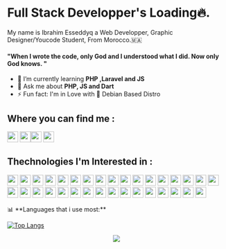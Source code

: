 <link rel="stylesheet" href="https://cdn.jsdelivr.net/gh/devicons/devicon@v2.14.0/devicon.min.css">


# Full Stack Developper's Loading🔥.

My name is Ibrahim Esseddyq a Web Developper, Graphic Designer/Youcode Student,
From Morocco.🇲🇦 <br />
#### "When I wrote the code, only God and I understood what I did. Now only God knows. "

- 🌱 I’m currently learning **PHP ,Laravel and JS**
- 💬 Ask me about **PHP, JS and Dart**
- ⚡ Fun fact: I'm in Love with 🐧 Debian Based Distro

## Where you can find me :
<p><a href="https://twitter.com/lil_negan_x"><img src="https://img.shields.io/badge/twitter-%231DA1F2.svg?&style=for-the-badge&logo=twitter&logoColor=white" height=25></a> <a href="https://www.linkedin.com/in/ibrahim-esseddyq-2258b7185/"><img src="https://img.shields.io/badge/linkedin-%230077B5.svg?&style=for-the-badge&logo=linkedin&logoColor=white" height=25></a><a href="https://medium.com/@https.ibrahim.esseddyq"><img src="https://img.shields.io/badge/medium-%2312100E.svg?&style=for-the-badge&logo=medium&logoColor=white" height=25></a> <a href="https://dev.to/ibrahimesseddyq"><img src="https://img.shields.io/badge/DEV.TO-%230A0A0A.svg?&style=for-the-badge&logo=dev-dot-to&logoColor=white" height=25></a></p>

## Thechnologies I'm Interested in :
<p>
<img width="25px" src="https://cdn.jsdelivr.net/gh/devicons/devicon/icons/bash/bash-original.svg" />
<img width="25px" src="https://cdn.jsdelivr.net/gh/devicons/devicon/icons/bootstrap/bootstrap-original.svg" />
<img width="25px" src="https://cdn.jsdelivr.net/gh/devicons/devicon/icons/c/c-original.svg" />
<img width="25px" src="https://cdn.jsdelivr.net/gh/devicons/devicon/icons/composer/composer-original.svg" />
<img width="25px" src="https://cdn.jsdelivr.net/gh/devicons/devicon/icons/css3/css3-original-wordmark.svg" />
<img width="25px" src="https://cdn.jsdelivr.net/gh/devicons/devicon/icons/dart/dart-original.svg" />
<img width="25px" src="https://cdn.jsdelivr.net/gh/devicons/devicon/icons/debian/debian-original-wordmark.svg" />
<img width="25px" src="https://cdn.jsdelivr.net/gh/devicons/devicon/icons/django/django-original.svg" />
<img width="25px" src="https://cdn.jsdelivr.net/gh/devicons/devicon/icons/docker/docker-original-wordmark.svg" />
<img  width="25px" src="https://cdn.jsdelivr.net/gh/devicons/devicon/icons/figma/figma-original.svg" />
<img width="25px" src="https://cdn.jsdelivr.net/gh/devicons/devicon/icons/flutter/flutter-original.svg" />
<img width="25px" src="https://cdn.jsdelivr.net/gh/devicons/devicon/icons/git/git-original-wordmark.svg" />
<img width="25px" src="https://cdn.jsdelivr.net/gh/devicons/devicon/icons/html5/html5-original-wordmark.svg" />
<img width="25px" src="https://cdn.jsdelivr.net/gh/devicons/devicon/icons/javascript/javascript-original.svg" />
<img width="25px" src="https://cdn.jsdelivr.net/gh/devicons/devicon/icons/laravel/laravel-plain-wordmark.svg" />
<img width="25px" src="https://cdn.jsdelivr.net/gh/devicons/devicon/icons/linux/linux-plain.svg" />
<img width="25px" src="https://cdn.jsdelivr.net/gh/devicons/devicon/icons/mongodb/mongodb-original-wordmark.svg" />
<img width="25px" src="https://cdn.jsdelivr.net/gh/devicons/devicon/icons/mysql/mysql-original-wordmark.svg" />
<img width="25px" src="https://cdn.jsdelivr.net/gh/devicons/devicon/icons/nginx/nginx-original.svg" />
<img width="25px" src="https://cdn.jsdelivr.net/gh/devicons/devicon/icons/nodejs/nodejs-original-wordmark.svg" />
<img width="25px" src="https://cdn.jsdelivr.net/gh/devicons/devicon/icons/npm/npm-original-wordmark.svg" />
<img width="25px" src="https://cdn.jsdelivr.net/gh/devicons/devicon/icons/numpy/numpy-original-wordmark.svg" />
<img width="25px" src="https://cdn.jsdelivr.net/gh/devicons/devicon/icons/pandas/pandas-original.svg" />
<img width="25px" src="https://cdn.jsdelivr.net/gh/devicons/devicon/icons/php/php-original.svg" />
<img width="25px" src="https://cdn.jsdelivr.net/gh/devicons/devicon/icons/python/python-original-wordmark.svg" />
<img width="25px" src="https://cdn.jsdelivr.net/gh/devicons/devicon/icons/salesforce/salesforce-original.svg" />
<img width="25px" src="https://cdn.jsdelivr.net/gh/devicons/devicon/icons/sass/sass-original.svg" />
<img width="25px" src="https://cdn.jsdelivr.net/gh/devicons/devicon/icons/ssh/ssh-original-wordmark.svg" />
<img width="25px" src="https://cdn.jsdelivr.net/gh/devicons/devicon/icons/trello/trello-plain-wordmark.svg" />
<img width="25px" src="https://cdn.jsdelivr.net/gh/devicons/devicon/icons/ubuntu/ubuntu-plain-wordmark.svg" />
<img width="25px" src="https://cdn.jsdelivr.net/gh/devicons/devicon/icons/wordpress/wordpress-original.svg" />
<img width="25px" src="https://cdn.jsdelivr.net/gh/devicons/devicon/icons/xd/xd-plain.svg" />
<img width="25px" src="https://cdn.jsdelivr.net/gh/devicons/devicon/icons/vuejs/vuejs-original-wordmark.svg" />












</p>
📊 **Languages that i use most:**

[![Top Langs](https://github-readme-stats.vercel.app/api/top-langs/?username=ibrahimesseddyq)](https://github.com/anuraghazra/github-readme-stats)
  

<p align="center">
  <img src="https://capsule-render.vercel.app/api?type=waving&color=gradient&height=80&section=footer"/>
</p>


